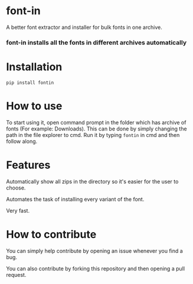 # font-in
A better font extractor and installer for bulk fonts in one archive.

### font-in installs all the fonts in different archives automatically

# Installation

```
pip install fontin
```

# How to use
To start using it, open command prompt in the folder which has archive of fonts (For example: Downloads). This can be done by simply changing the path in the file explorer to cmd.
Run it by typing ```fontin``` in cmd and then follow along.

# Features

Automatically show all zips in the directory so it's easier for the user to choose.

Automates the task of installing every variant of the font.

Very fast.

# How to contribute

You can simply help contribute by opening an issue whenever you find a bug. 

You can also contribute by forking this repository and then opening a pull request.